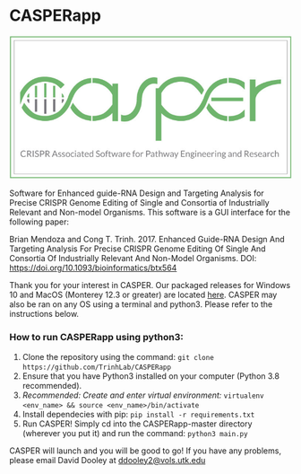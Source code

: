 # CASPERapp

![](CASPER-logo.jpg)

Software for Enhanced guide-RNA Design and Targeting Analysis for Precise CRISPR Genome Editing of Single and Consortia of Industrially Relevant and Non-model Organisms. This software is a GUI interface for the following paper:

Brian Mendoza and Cong T. Trinh. 2017. Enhanced Guide-RNA Design And Targeting Analysis For Precise CRISPR Genome Editing Of Single And Consortia Of Industrially Relevant And Non-Model Organisms. DOI: https://doi.org/10.1093/bioinformatics/btx564

Thank you for your interest in CASPER. Our packaged releases for Windows 10 and MacOS (Monterey 12.3 or greater) are located [here](https://github.com/TrinhLab/CASPERapp/releases). CASPER may also be ran on any OS using a terminal and python3. Please refer to the instructions below.

### How to run CASPERapp using python3:
1) Clone the repository using the command: ```git clone https://github.com/TrinhLab/CASPERapp```
2) Ensure that you have Python3 installed on your computer (Python 3.8 recommended).
3) _Recommended: Create and enter virtual environment:_ ```virtualenv <env_name> && source <env_name>/bin/activate```
4) Install dependecies with pip: ```pip install -r requirements.txt```
5) Run CASPER!  Simply cd into the CASPERapp-master directory (wherever you put it) and run the command: ```python3 main.py```
   
CASPER will launch and you will be good to go! If you have any problems, please email David Dooley at ddooley2@vols.utk.edu
